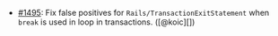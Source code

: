 * [#1495](https://github.com/rubocop/rubocop-rails/issues/1495): Fix false positives for `Rails/TransactionExitStatement` when `break` is used in loop in transactions. ([@koic][])
